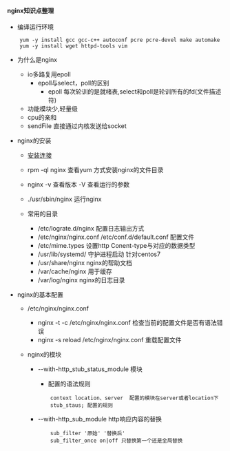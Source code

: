
#### nginx知识点整理

+ 编译运行环境
```
	yum -y install gcc gcc-c++ autoconf pcre pcre-devel make automake
	yum -y install wget httpd-tools vim
```
+ 为什么是nginx
	+ io多路复用epoll
		+ epoll与select，poll的区别
			+ epoll 每次轮训的是就绪表,select和poll是轮训所有的fd(文件描述符)
	+ 功能模块少,轻量级
	+ cpu的亲和
	+ sendFile 直接通过内核发送给socket

+ nginx的安装
	+ [安装连接](http://nginx.org/en/linux_packages.html#stable)

	+ rpm -ql nginx 查看yum 方式安装nginx的文件目录
	
	+ nginx -v 查看版本  -V 查看运行的参数
	+ ./usr/sbin/nginx  运行nginx
	+ 常用的目录
		+ /etc/lograte.d/nginx 配置日志输出方式
		+ /etc/nginx/nginx.conf  /etc/conf.d/default.conf 配置文件
		+ /etc/mime.types  设置http Conent-type与对应的数据类型
		+ /usr/lib/systemd/  守护进程启动  针对centos7
		+ /usr/share/nginx  nginx的帮助文档
		+ /var/cache/nginx   用于缓存
		+ /var/log/nginx     nginx的日志目录

+ nginx的基本配置
	+ /etc/nginx/nginx.conf
		+ nginx -t -c /etc/nginx/nginx.conf 检查当前的配置文件是否有语法错误
		+ nginx -s reload /etc/nginx/nginx.conf  重载配置文件

	+ nginx的模块
		+ --with-http_stub_status_module 模块
			+ 配置的语法规则
			```
				context location、server  配置的模块在server或者location下
				stub_staus; 配置的规则
			```

		+ --with-http_sub_module http响应内容的替换
			```
				sub_filter '原始' '替换后'
				sub_filter_once on|off 只替换第一个还是全局替换
			```



